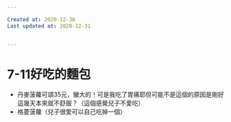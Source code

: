 ```yaml
---

Created at: 2020-12-30
Last updated at: 2020-12-31


---
```


# 7-11好吃的麵包


* 丹麥菠蘿可頌35元，蠻大的！可是我吃了胃痛耶但可能不是這個的原因是剛好這幾天本來就不舒服？（這個感覺兒子不愛吃）
* 格菱菠蘿（兒子很愛可以自己吃掉一個）

